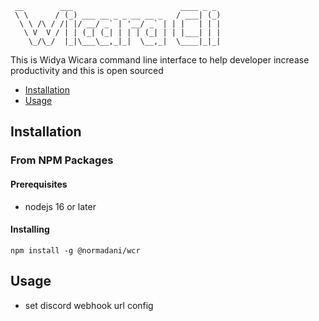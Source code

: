 ```
 __        ___                        ____ _ _ 
 \ \      / (_) ___ __ _ _ __ __ _   / ___| (_)
  \ \ /\ / /| |/ __/ _` | '__/ _` | | |   | | |
   \ V  V / | | (_| (_| | | | (_| | | |___| | |
    \_/\_/  |_|\___\__,_|_|  \__,_|  \____|_|_|
```

This is Widya Wicara command line interface to help developer increase productivity and this is open sourced

- [Installation](#installation)
- [Usage](#usage)

## Installation
### From NPM Packages 
#### Prerequisites
- nodejs 16 or later 
#### Installing 

```
npm install -g @normadani/wcr 
```

## Usage
- set discord webhook url config 

```

```
